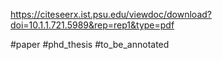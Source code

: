 https://citeseerx.ist.psu.edu/viewdoc/download?doi=10.1.1.721.5989&rep=rep1&type=pdf

#paper 
#phd_thesis
#to_be_annotated 